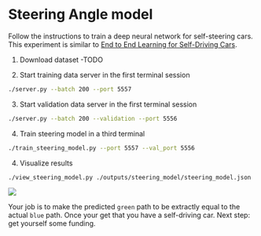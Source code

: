 # Steering Angle model
Follow the instructions to train a deep neural network for self-steering cars.
This experiment is similar to [End to End Learning for Self-Driving
Cars](https://arxiv.org/abs/1604.07316).

1) Download dataset
-TODO

2) Start training data server in the first terminal session
```bash
./server.py --batch 200 --port 5557
```  

3) Start validation data server in the first terminal session
```bash
./server.py --batch 200 --validation --port 5556
```

4) Train steering model in a third terminal
```bash
./train_steering_model.py --port 5557 --val_port 5556
```

4) Visualize results
```bash
./view_steering_model.py ./outputs/steering_model/steering_model.json
```
<img src="./images/selfsteer.gif">

Your job is to make the predicted `green` path to be extractly equal to the actual `blue` path. Once your get that you have a self-driving car. Next step: get yourself some funding.

